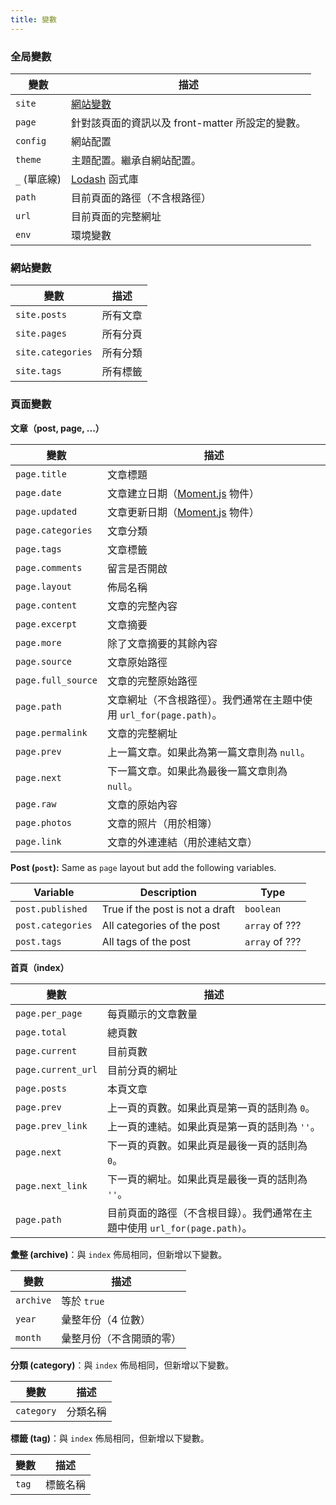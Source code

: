 ```yaml
---
title: 變數
---
```

### 全局變數

變數 | 描述
--- | ---
`site` | [網站變數](#網站變數)
`page` | 針對該頁面的資訊以及 front-matter 所設定的變數。
`config` | 網站配置
`theme` | 主題配置。繼承自網站配置。
`_` (單底線) | [Lodash](https://lodash.com/  'Lodash') 函式庫
`path` | 目前頁面的路徑（不含根路徑）
`url` | 目前頁面的完整網址
`env` | 環境變數

### 網站變數

變數 | 描述
--- | ---
`site.posts` | 所有文章
`site.pages` | 所有分頁
`site.categories` | 所有分類
`site.tags` | 所有標籤

### 頁面變數

**文章（post, page, ...）**

變數 | 描述
--- | ---
`page.title` | 文章標題
`page.date` | 文章建立日期（[Moment.js] 物件）
`page.updated` | 文章更新日期（[Moment.js] 物件）
`page.categories` | 文章分類
`page.tags` | 文章標籤
`page.comments` | 留言是否開啟
`page.layout` | 佈局名稱
`page.content` | 文章的完整內容
`page.excerpt` | 文章摘要
`page.more` | 除了文章摘要的其餘內容
`page.source` | 文章原始路徑
`page.full_source` | 文章的完整原始路徑
`page.path` | 文章網址（不含根路徑）。我們通常在主題中使用 `url_for(page.path)`。
`page.permalink` | 文章的完整網址
`page.prev` | 上一篇文章。如果此為第一篇文章則為 `null`。
`page.next` | 下一篇文章。如果此為最後一篇文章則為 `null`。
`page.raw` | 文章的原始內容
`page.photos` | 文章的照片（用於相簿）
`page.link` | 文章的外連連結（用於連結文章）

**Post (`post`):** Same as `page` layout but add the following variables.

Variable | Description | Type
--- | --- | ---
`post.published` | True if the post is not a draft | `boolean`
`post.categories` | All categories of the post | `array` of ???
`post.tags` | All tags of the post | `array` of ???

**首頁（index）**

變數 | 描述
--- | ---
`page.per_page` | 每頁顯示的文章數量
`page.total` | 總頁數
`page.current` | 目前頁數
`page.current_url` | 目前分頁的網址
`page.posts` | 本頁文章
`page.prev` | 上一頁的頁數。如果此頁是第一頁的話則為 `0`。
`page.prev_link` | 上一頁的連結。如果此頁是第一頁的話則為 `''`。
`page.next` | 下一頁的頁數。如果此頁是最後一頁的話則為 `0`。
`page.next_link` | 下一頁的網址。如果此頁是最後一頁的話則為 `''`。
`page.path` | 目前頁面的路徑（不含根目錄）。我們通常在主題中使用 `url_for(page.path)`。

**彙整 (archive)**：與 `index` 佈局相同，但新增以下變數。

變數 | 描述
--- | ---
`archive` | 等於 `true`
`year` | 彙整年份（4 位數）
`month` | 彙整月份（不含開頭的零）

**分類 (category)**：與 `index` 佈局相同，但新增以下變數。

變數 | 描述
--- | ---
`category` | 分類名稱

**標籤 (tag)**：與 `index` 佈局相同，但新增以下變數。

變數 | 描述
--- | ---
`tag` | 標籤名稱

[Lodash]: http://lodash.com/
[Moment.js]: http://momentjs.com/

